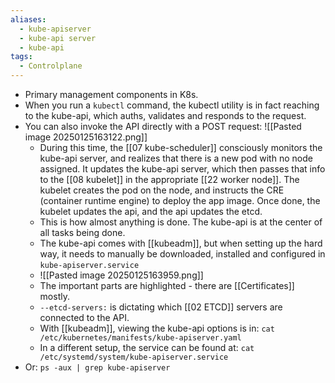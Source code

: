 ```yaml
---
aliases:
  - kube-apiserver
  - kube-api server
  - kube-api
tags:
  - Controlplane
---
```


- Primary management components in K8s.
- When you run a `kubectl` command, the kubectl utility is in fact reaching to the kube-api, which auths, validates and responds to the request.
- You can also invoke the API directly with a POST request:
  ![[Pasted image 20250125163122.png]]
  - During this time, the [[07 kube-scheduler]] consciously monitors the kube-api server, and realizes that there is a new pod with no node assigned. It updates the kube-api server, which then passes that info to the [[08 kubelet]] in the appropriate [[22 worker node]]. The kubelet creates the pod on the node, and instructs the CRE (container runtime engine) to deploy the app image. Once done, the kubelet updates the api, and the api updates the etcd.
  - This is how almost anything is done. The kube-api is at the center of all tasks being done.
  - The kube-api comes with [[kubeadm]], but when setting up the hard way, it needs to manually be downloaded, installed and configured in `kube-apiserver.service`
  - ![[Pasted image 20250125163959.png]]
  - The important parts are highlighted - there are [[Certificates]] mostly.
  - `--etcd-servers:` is dictating which [[02 ETCD]] servers are connected to the API.
  - With [[kubeadm]], viewing the kube-api options is in:
    `cat /etc/kubernetes/manifests/kube-apiserver.yaml`
  - In a different setup, the service can be found at:
    `cat /etc/systemd/system/kube-apiserver.service`
- Or:
  `ps -aux | grep kube-apiserver`